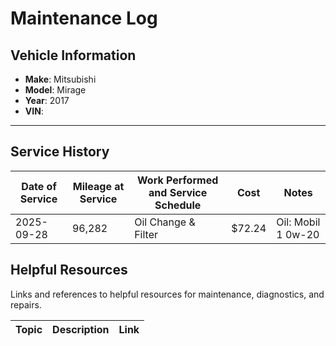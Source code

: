 # Maintenance Log

## Vehicle Information
- **Make**: Mitsubishi
- **Model**: Mirage
- **Year**: 2017
- **VIN**: *<insert VIN here>*

---

## Service History

| Date of Service | Mileage at Service | Work Performed and Service Schedule | Cost     | Notes                      |
|-----------------|--------------------|-------------------------------------|----------|----------------------------|
| 2025-09-28      | 96,282              | Oil Change & Filter          | $72.24  | Oil: Mobil 1 0w-20       |

## Helpful Resources

Links and references to helpful resources for maintenance, diagnostics, and repairs.

| Topic                        | Description                              | Link                                                                 |
|-----------------------------|------------------------------------------|----------------------------------------------------------------------|
